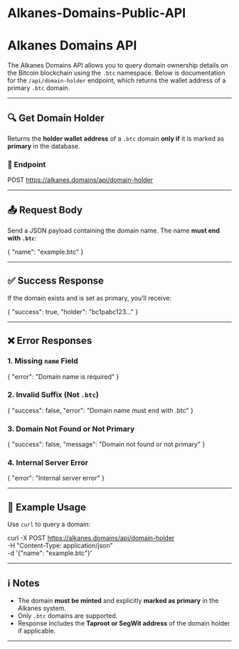 # Alkanes-Domains-Public-API

#  Alkanes Domains API

The Alkanes Domains API allows you to query domain ownership details on the Bitcoin blockchain using the `.btc` namespace. Below is documentation for the `/api/domain-holder` endpoint, which returns the wallet address of a primary `.btc` domain.

---

## 🔍 Get Domain Holder

Returns the **holder wallet address** of a `.btc` domain **only if** it is marked as **primary** in the database.

### 📮 Endpoint

POST https://alkanes.domains/api/domain-holder

---

## 📤 Request Body

Send a JSON payload containing the domain name. The name **must end with `.btc`**:

{
  "name": "example.btc"
}

---

## ✅ Success Response

If the domain exists and is set as primary, you’ll receive:

{
  "success": true,
  "holder": "bc1pabc123..."
}

---

## ❌ Error Responses

### 1. Missing `name` Field

{
  "error": "Domain name is required"
}

### 2. Invalid Suffix (Not `.btc`)

{
  "success": false,
  "error": "Domain name must end with .btc"
}

### 3. Domain Not Found or Not Primary

{
  "success": false,
  "message": "Domain not found or not primary"
}

### 4. Internal Server Error

{
  "error": "Internal server error"
}

---

## 🧪 Example Usage

Use `curl` to query a domain:

curl -X POST https://alkanes.domains/api/domain-holder \
  -H "Content-Type: application/json" \
  -d '{"name": "example.btc"}'

---

## ℹ️ Notes

- The domain **must be minted** and explicitly **marked as primary** in the Alkanes system.
- Only `.btc` domains are supported.
- Response includes the **Taproot or SegWit address** of the domain holder if applicable.

---

